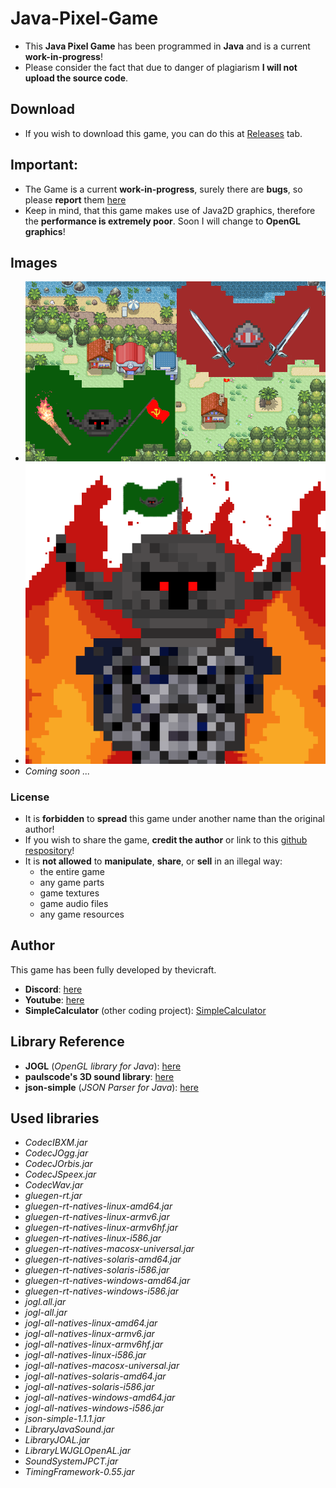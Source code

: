 # Java-Pixel-Game

+ This **Java Pixel Game** has been programmed in **Java** and is a current **work-in-progress**!
+ Please consider the fact that due to danger of plagiarism **I will not upload the source code**.

## Download
+ If you wish to download this game, you can do this at [Releases](https://github.com/thevicraft/java-pixel-game/releases) tab.

## Important:
+ The Game is a current **work-in-progress**, surely there are **bugs**, so please **report** them [here](https://github.com/thevicraft/java-pixel-game/issues)
+ Keep in mind, that this game makes use of Java2D graphics, therefore the **performance is extremely poor**. Soon I will change to **OpenGL graphics**!

## Images

+ ![main menu](main_menu_background_character.png)
+ ![thevicraft profile image](profile_picture_game.png)
+ *Coming soon ...*

### License
+ It is **forbidden** to **spread** this game under another name than the original author!
+ If you wish to share the game, **credit the author** or link to this [github respository](https://github.com/thevicraft/java-pixel-game)!
+ It is **not allowed** to **manipulate**, **share**, or **sell** in an illegal way:
    + the entire game
    + any game parts
    + game textures
    + game audio files
    + any game resources

## Author
This game has been fully developed by thevicraft.
+ **Discord**: [here](https://discord.com/invite/pXDxjKB7q3)
+ **Youtube**: [here](https://www.youtube.com/channel/UCjiP-NZ-BqZiH9IlEW-shLw)
+ **SimpleCalculator** (other coding project): [SimpleCalculator](https://github.com/thevicraft/Calculator)

## Library Reference

+ **JOGL** (*OpenGL library for Java*): [here](https://jogamp.org/jogl/www/)
+ **paulscode's 3D sound library**: [here](http://www.paulscode.com/forum/index.php?topic=4.0)
+ **json-simple** (*JSON Parser for Java*): [here](https://github.com/fangyidong/json-simple)

## Used libraries

+ *CodecIBXM.jar*
+ *CodecJOgg.jar*
+ *CodecJOrbis.jar*
+ *CodecJSpeex.jar*
+ *CodecWav.jar*
+ *gluegen-rt.jar*
+ *gluegen-rt-natives-linux-amd64.jar*
+ *gluegen-rt-natives-linux-armv6.jar*
+ *gluegen-rt-natives-linux-armv6hf.jar*
+ *gluegen-rt-natives-linux-i586.jar*
+ *gluegen-rt-natives-macosx-universal.jar*
+ *gluegen-rt-natives-solaris-amd64.jar*
+ *gluegen-rt-natives-solaris-i586.jar*
+ *gluegen-rt-natives-windows-amd64.jar*
+ *gluegen-rt-natives-windows-i586.jar*
+ *jogl.all.jar*
+ *jogl-all.jar*
+ *jogl-all-natives-linux-amd64.jar*
+ *jogl-all-natives-linux-armv6.jar*
+ *jogl-all-natives-linux-armv6hf.jar*
+ *jogl-all-natives-linux-i586.jar*
+ *jogl-all-natives-macosx-universal.jar*
+ *jogl-all-natives-solaris-amd64.jar*
+ *jogl-all-natives-solaris-i586.jar*
+ *jogl-all-natives-windows-amd64.jar*
+ *jogl-all-natives-windows-i586.jar*
+ *json-simple-1.1.1.jar*
+ *LibraryJavaSound.jar*
+ *LibraryJOAL.jar*
+ *LibraryLWJGLOpenAL.jar*
+ *SoundSystemJPCT.jar*
+ *TimingFramework-0.55.jar*
